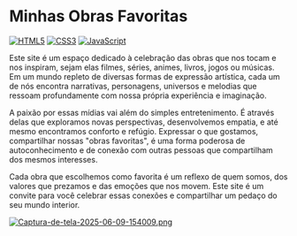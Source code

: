 # Minhas Obras Favoritas

[![HTML5](https://img.shields.io/badge/HTML5-E34F26?style=for-the-badge&logo=html5&logoColor=white)](https://developer.mozilla.org/pt-BR/docs/Web/HTML)
[![CSS3](https://img.shields.io/badge/CSS3-1572B6?style=for-the-badge&logo=css3&logoColor=white)](https://developer.mozilla.org/pt-BR/docs/Web/CSS)
[![JavaScript](https://img.shields.io/badge/JavaScript-F7DF1E?style=for-the-badge&logo=javascript&logoColor=black)](https://developer.mozilla.org/pt-BR/docs/Web/JavaScript)

Este site é um espaço dedicado à celebração das obras que nos tocam e nos inspiram, sejam elas filmes, séries, animes, livros, jogos ou músicas. Em um mundo repleto de diversas formas de expressão artística, cada um de nós encontra narrativas, personagens, universos e melodias que ressoam profundamente com nossa própria experiência e imaginação.

A paixão por essas mídias vai além do simples entretenimento. É através delas que exploramos novas perspectivas, desenvolvemos empatia, e até mesmo encontramos conforto e refúgio. Expressar o que gostamos, compartilhar nossas "obras favoritas", é uma forma poderosa de autoconhecimento e de conexão com outras pessoas que compartilham dos mesmos interesses.

Cada obra que escolhemos como favorita é um reflexo de quem somos, dos valores que prezamos e das emoções que nos movem. Este site é um convite para você celebrar essas conexões e compartilhar um pedaço do seu mundo interior.

[![Captura-de-tela-2025-06-09-154009.png](https://i.postimg.cc/d09C1d3G/Captura-de-tela-2025-06-09-154009.png)](https://postimg.cc/B8Xb7jxv)

